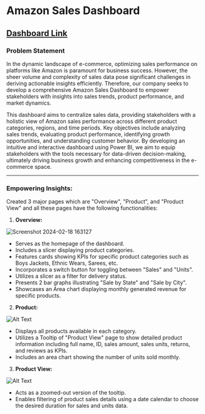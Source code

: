 # Amazon Sales Dashboard

## [Dashboard Link](https://app.powerbi.com/groups/me/reports/384d017e-e935-44dc-9e7d-1626c1a36de1/ReportSection)

### Problem Statement

In the dynamic landscape of e-commerce, optimizing sales performance on platforms like Amazon is paramount for business success. However, the sheer volume and complexity of sales data pose significant challenges in deriving actionable insights efficiently. Therefore, our company seeks to develop a comprehensive Amazon Sales Dashboard to empower stakeholders with insights into sales trends, product performance, and market dynamics.

This dashboard aims to centralize sales data, providing stakeholders with a holistic view of Amazon sales performance across different product categories, regions, and time periods. Key objectives include analyzing sales trends, evaluating product performance, identifying growth opportunities, and understanding customer behavior. By developing an intuitive and interactive dashboard using Power BI, we aim to equip stakeholders with the tools necessary for data-driven decision-making, ultimately driving business growth and enhancing competitiveness in the e-commerce space.

---

### Empowering Insights:

Created 3 major pages which are "Overview", "Product", and "Product View" and all these pages have the following functionalities:

1. **Overview:**

![Screenshot 2024-02-18 163127](https://github.com/Prajwal-101/Amazon-Sales-Insights-Dashboard-Power-BI/assets/159109640/4cadbcd5-63aa-41eb-9ef2-546d77a77a5f)

   - Serves as the homepage of the dashboard.
   - Includes a slicer displaying product categories.
   - Features cards showing KPIs for specific product categories such as Boys Jackets, Ethnic Wears, Sarees, etc.
   - Incorporates a switch button for toggling between "Sales" and "Units".
   - Utilizes a slicer as a filter for delivery status.
   - Presents 2 bar graphs illustrating "Sale by State" and "Sale by City".
   - Showcases an Area chart displaying monthly generated revenue for specific products.

2. **Product:**
   
![Alt Text](image_url)
   - Displays all products available in each category.
   - Utilizes a Tooltip of "Product View" page to show detailed product information including full name, ID, sales amount, sales units, returns, and reviews as KPIs.
   - Includes an area chart showing the number of units sold monthly.

3. **Product View:**
   
![Alt Text](image_url)

   - Acts as a zoomed-out version of the tooltip.
   - Enables filtering of product sales details using a date calendar to choose the desired duration for sales and units data.
